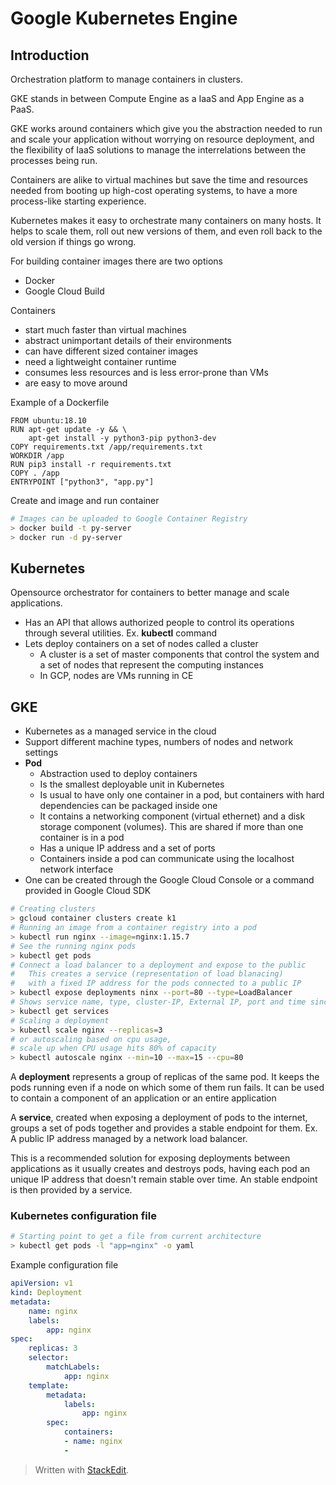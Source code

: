 # Google Kubernetes Engine

## Introduction

Orchestration platform to manage containers in clusters.

GKE stands in between Compute Engine as a IaaS and App Engine as a PaaS. 

GKE works around containers which give you the abstraction needed to run and scale your application without worrying on resource deployment, and the flexibility of IaaS solutions to manage the interrelations between the processes being run. 

Containers are alike to virtual machines but save the time and resources needed from booting up high-cost operating systems, to have a more process-like starting experience.

Kubernetes makes it easy to orchestrate many containers on many hosts. It helps to scale them, roll out new versions of them, and even roll back to the old version if things go wrong.

For building container images there are two options
- Docker
- Google Cloud Build

Containers
- start much faster than virtual machines
- abstract unimportant details of their environments
- can have different sized container images
- need a lightweight container runtime
- consumes less resources and is less error-prone than VMs
- are easy to move around

Example of a Dockerfile

```docker
FROM ubuntu:18.10
RUN apt-get update -y && \
	apt-get install -y python3-pip python3-dev
COPY requirements.txt /app/requirements.txt
WORKDIR /app
RUN pip3 install -r requirements.txt
COPY . /app
ENTRYPOINT ["python3", "app.py"]
```

Create and image and run container
```bash
# Images can be uploaded to Google Container Registry
> docker build -t py-server
> docker run -d py-server
```

## Kubernetes

Opensource orchestrator for containers to better manage and scale applications.
- Has an API that allows authorized people to control its operations through several utilities. Ex. **kubectl** command
- Lets deploy containers on a set of nodes called a cluster
	- A cluster is a set of master components that control the system and a set of nodes that represent the computing instances
	- In GCP, nodes are VMs running in CE

## GKE

- Kubernetes as a managed service in the cloud
- Support different machine types, numbers of nodes and network settings
- **Pod**
	- Abstraction used to deploy containers
	- Is the smallest deployable unit in Kubernetes
	- Is usual to have only one container in a pod, but containers with hard dependencies can be packaged inside one
	- It contains a networking component (virtual ethernet) and a disk storage component (volumes). This are shared if more than one container is in a pod
	- Has a unique IP address and a set of ports
	- Containers inside a pod can communicate using the localhost network interface
- One can be created through the Google Cloud Console or a command provided in Google Cloud SDK

```bash
# Creating clusters
> gcloud container clusters create k1
# Running an image from a container registry into a pod
> kubectl run nginx --image=nginx:1.15.7
# See the running nginx pods
> kubectl get pods
# Connect a load balancer to a deployment and expose to the public
#   This creates a service (representation of load blanacing)
#   with a fixed IP address for the pods connected to a public IP
> kubectl expose deployments ninx --port=80 --type=LoadBalancer
# Shows service name, type, cluster-IP, External IP, port and time since creation
> kubectl get services
# Scaling a deployment
> kubectl scale nginx --replicas=3
# or autoscaling based on cpu usage,
# scale up when CPU usage hits 80% of capacity
> kubectl autoscale nginx --min=10 --max=15 --cpu=80
```

A **deployment** represents a group of replicas of the same pod. It keeps the pods running even if a node on which some of them run fails. It can be used to contain a component of an application or an entire application

A **service**, created when exposing a deployment of pods to the internet, groups a set of pods together and provides a stable endpoint for them. Ex. A public IP address managed by a network load balancer.

This is a recommended solution for exposing deployments between applications as it usually creates and destroys pods, having each pod an unique IP address that doesn't remain stable over time. An stable endpoint is then provided by a service.

### Kubernetes configuration file

```bash
# Starting point to get a file from current architecture
> kubectl get pods -l "app=nginx" -o yaml
```
Example configuration file
```yaml
apiVersion: v1
kind: Deployment
metadata:
	name: nginx
	labels:
		app: nginx
spec:
	replicas: 3
	selector:
		matchLabels:
			app: nginx 
	template:
		metadata:
			labels:
				app: nginx
		spec:
			containers:
			- name: nginx
			- 
```

> Written with [StackEdit](https://stackedit.io/).
<!--stackedit_data:
eyJoaXN0b3J5IjpbMjkwODQ0NzAxLC0xNjQ3OTk0MTM3LDMyMj
MxMTU3LC00NzMyNjY3NzRdfQ==
-->
